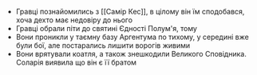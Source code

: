 - Гравці познайомились з [[Самір Кес]], в цілому він їм сподобався, хоча дехто має недовіру до нього
- Гравці обрали піти до святині Єдності Полум'я, тому 
- Вони проникли у таємну базу Аргентума по тихому, у середині вже були бої, але постарались лишити ворогів живими
- Вони врятували коатля, а також знешкодили Великого Сповідника. Соларія виявила що він є її братом